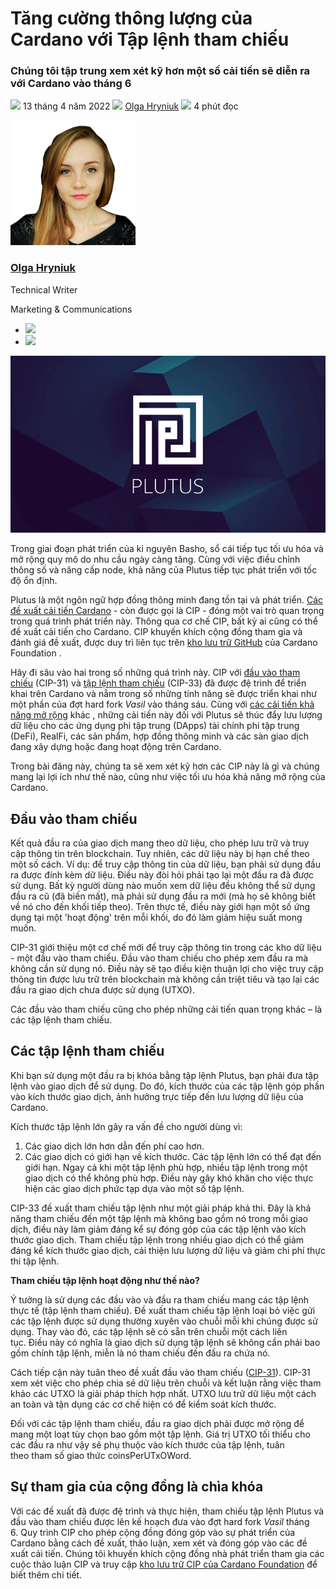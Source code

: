 # Tăng cường thông lượng của Cardano với  Tập lệnh tham chiếu

### **Chúng tôi tập trung xem xét kỹ hơn một số cải tiến sẽ diễn ra với Cardano vào tháng 6**

![](img/2022-04-13-boosting-cardano-s-throughput-with-script-referencing.002.png) 13 tháng 4 năm 2022 ![](img/2022-04-13-boosting-cardano-s-throughput-with-script-referencing.002.png) [Olga Hryniuk](/en/blog/authors/olga-hryniuk/page-1/) ![](img/2022-04-13-boosting-cardano-s-throughput-with-script-referencing.003.png) 4 phút đọc

![Olga Hryniuk](img/2022-04-13-boosting-cardano-s-throughput-with-script-referencing.004.png)[](/en/blog/authors/olga-hryniuk/page-1/)

### [**Olga Hryniuk**](/en/blog/authors/olga-hryniuk/page-1/)

Technical Writer

Marketing &amp; Communications

- ![](img/2022-04-13-boosting-cardano-s-throughput-with-script-referencing.005.png)[](https://www.linkedin.com/in/olga-hryniuk-1094a3160/ "LinkedIn")
- ![](img/2022-04-13-boosting-cardano-s-throughput-with-script-referencing.006.png)[](https://github.com/olgahryniuk "GitHub")


![](img/2022-04-13-boosting-cardano-s-throughput-with-script-referencing.webp)



Trong giai đoạn phát triển của kỉ nguyên Basho, sổ cái tiếp tục tối ưu hóa và mở rộng quy mô do nhu cầu ngày càng tăng. Cùng với việc điều chỉnh thông số và nâng cấp node, khả năng của Plutus tiếp tục phát triển với tốc độ ổn định.

Plutus là một ngôn ngữ hợp đồng thông minh đang tồn tại và phát triển. [Các đề xuất cải tiến Cardano](https://cardanofoundation.org/en/news/make-it-even-better-cardanos-improvements-proposals/) - còn được gọi là CIP - đóng một vai trò quan trọng trong quá trình phát triển này. Thông qua cơ chế CIP, bất kỳ ai cũng có thể đề xuất cải tiến cho Cardano. CIP khuyến khích cộng đồng tham gia và đánh giá đề xuất, được duy trì liên tục trên [kho lưu trữ GitHub](https://github.com/cardano-foundation/CIPs) của Cardano Foundation .

Hãy đi sâu vào hai trong số những quá trình này. CIP với [đầu vào tham chiếu](https://github.com/cardano-foundation/CIPs/pull/159) (CIP-31) và [tập lệnh tham chiếu](https://github.com/cardano-foundation/CIPs/pull/161) (CIP-33) đã được đệ trình để triển khai trên Cardano và nằm trong số những tính năng sẽ được triển khai như một phần của đợt hard fork *Vasil* vào tháng sáu. Cùng với [các cải tiến khả năng mở rộng](https://iohk.io/en/blog/posts/2022/01/14/how-we-re-scaling-cardano-in-2022/) khác , những cải tiến này đối với Plutus sẽ thúc đẩy lưu lượng dữ liệu cho các ứng dụng phi tập trung (DApps) tài chính phi tập trung (DeFi), RealFi, các sản phẩm, hợp đồng thông minh và các sàn giao dịch đang xây dựng hoặc đang hoạt động trên Cardano.

Trong bài đăng này, chúng ta sẽ xem xét kỹ hơn các CIP này là gì và chúng mang lại lợi ích như thế nào, cũng như việc tối ưu hóa khả năng mở rộng của Cardano.

## **Đầu vào tham chiếu**

Kết quả đầu ra của giao dịch mang theo dữ liệu, cho phép lưu trữ và truy cập thông tin trên blockchain. Tuy nhiên, các dữ liệu này bị hạn chế theo một số cách. Ví dụ: để truy cập thông tin của dữ liệu, bạn phải sử dụng đầu ra được đính kèm dữ liệu. Điều này đòi hỏi phải tạo lại một đầu ra đã được sử dụng. Bất kỳ người dùng nào muốn xem dữ liệu đều không thể sử dụng đầu ra cũ (đã biến mất), mà phải sử dụng đầu ra mới (mà họ sẽ không biết về nó cho đến khối tiếp theo). Trên thực tế, điều này giới hạn một số ứng dụng tại một 'hoạt động' trên mỗi khối, do đó làm giảm hiệu suất mong muốn.

CIP-31 giới thiệu một cơ chế mới để truy cập thông tin trong các kho dữ liệu - một đầu vào tham chiếu. Đầu vào tham chiếu cho phép xem đầu ra mà không cần sử dụng nó. Điều này sẽ tạo điều kiện thuận lợi cho việc truy cập thông tin được lưu trữ trên blockchain mà không cần triệt tiêu và tạo lại các đầu ra giao dịch chưa được sử dụng (UTXO).

Các đầu vào tham chiếu cũng cho phép những cải tiến quan trọng khác – là các tập lệnh tham chiếu.

## **Các tập lệnh tham chiếu**

Khi bạn sử dụng một đầu ra bị khóa bằng tập lệnh Plutus, bạn phải đưa tập lệnh vào giao dịch để sử dụng. Do đó, kích thước của các tập lệnh góp phần vào kích thước giao dịch, ảnh hưởng trực tiếp đến lưu lượng dữ liệu của Cardano.

Kích thước tập lệnh lớn gây ra vấn đề cho người dùng vì:

1. Các giao dịch lớn hơn dẫn đến phí cao hơn.
2. Các giao dịch có giới hạn về kích thước. Các tập lệnh lớn có thể đạt đến giới hạn. Ngay cả khi một tập lệnh phù hợp, nhiều tập lệnh trong một giao dịch có thể không phù hợp. Điều này gây khó khăn cho việc thực hiện các giao dịch phức tạp dựa vào một số tập lệnh.

CIP-33 đề xuất tham chiếu tập lệnh như một giải pháp khả thi. Đây là khả năng tham chiếu đến một tập lệnh mà không bao gồm nó trong mỗi giao dịch, điều này làm giảm đáng kể sự đóng góp của các tập lệnh vào kích thước giao dịch. Tham chiếu tập lệnh trong nhiều giao dịch có thể giảm đáng kể kích thước giao dịch, cải thiện lưu lượng dữ liệu và giảm chi phí thực thi tập lệnh.

**Tham chiếu tập lệnh hoạt động như thế nào?**

Ý tưởng là sử dụng các đầu vào và đầu ra tham chiếu mang các tập lệnh thực tế (tập lệnh tham chiếu). Đề xuất tham chiếu tập lệnh loại bỏ việc gửi các tập lệnh được sử dụng thường xuyên vào chuỗi mỗi khi chúng được sử dụng. Thay vào đó, các tập lệnh sẽ có sẵn trên chuỗi một cách liên tục. Điều này có nghĩa là giao dịch sử dụng tập lệnh sẽ không cần phải bao gồm chính tập lệnh, miễn là nó tham chiếu đến đầu ra chứa nó.

Cách tiếp cận này tuân theo đề xuất đầu vào tham chiếu ([CIP-31](https://github.com/cardano-foundation/CIPs/pull/159)). CIP-31 xem xét việc cho phép chia sẻ dữ liệu trên chuỗi và kết luận rằng việc tham khảo các UTXO là giải pháp thích hợp nhất. UTXO lưu trữ dữ liệu một cách an toàn và tận dụng các cơ chế hiện có để kiểm soát kích thước.

Đối với các tập lệnh tham chiếu, đầu ra giao dịch phải được mở rộng để mang một loạt tùy chọn bao gồm một tập lệnh. Giá trị UTXO tối thiểu cho các đầu ra như vậy sẽ phụ thuộc vào kích thước của tập lệnh, tuân theo tham số giao thức coinsPerUTxOWord.

## **Sự tham gia của cộng đồng là chìa khóa**

Với các đề xuất đã được đệ trình và thực hiện, tham chiếu tập lệnh Plutus và đầu vào tham chiếu được lên kế hoạch đưa vào đợt hard fork *Vasil* tháng 6. Quy trình CIP cho phép cộng đồng đóng góp vào sự phát triển của Cardano bằng cách đề xuất, thảo luận, xem xét và đóng góp vào các đề xuất cải tiến. Chúng tôi khuyến khích cộng đồng nhà phát triển tham gia các cuộc thảo luận CIP và truy cập [kho lưu trữ CIP của Cardano Foundation](https://github.com/cardano-foundation/CIPs) để biết thêm chi tiết.

